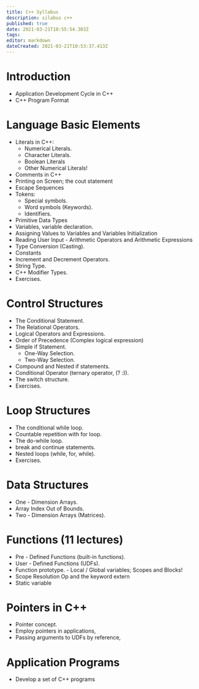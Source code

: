 ```yaml
---
title: C++ Syllabus
description: silabus c++
published: true
date: 2021-03-21T10:55:54.303Z
tags: 
editor: markdown
dateCreated: 2021-03-21T10:53:37.413Z
---
```


# Introduction
- Application Development Cycle in C++ 
- C++ Program Format 
# Language Basic Elements 
- Literals in C++: 
  - Numerical Literals.   
  - Character Literals. 
  - Boolean Literals 
  - Other Numerical Literals! 
 - Comments in C++ 
 - Printing on Screen; the cout statement 
 - Escape Sequences 
 - Tokens: 
   - Special symbols. 
   - Word symbols (Keywords). 
   - Identifiers. 
 - Primitive Data Types 
 - Variables, variable declaration. 
 - Assigning Values to Variables and Variables Initialization 
 - Reading User Input - Arithmetic Operators and Arithmetic Expressions 
 - Type Conversion (Casting). 
 - Constants 
 - Increment and Decrement Operators. 
 - String Type. 
 - C++ Modifier Types. 
 - Exercises. 
# Control Structures 
- The Conditional Statement. 
- The Relational Operators. 
- Logical Operators and Expressions. 
- Order of Precedence (Complex logical expression) 
- Simple if Statement. 
  - One-Way Selection. 
  - Two-Way Selection. 
- Compound and Nested if statements. 
- Conditional Operator (ternary operator, (? :)). 
- The switch structure. 
- Exercises. 
# Loop Structures 
- The conditional while loop. 
- Countable repetition with for loop. 
- The do-while loop. 
- break and continue statements. 
- Nested loops (while, for, while). 
- Exercises. 
# Data Structures 
- One - Dimension Arrays. 
- Array Index Out of Bounds. 
- Two - Dimension Arrays (Matrices). 
# Functions (11 lectures) 
- Pre - Defined Functions (built-in functions). 
- User - Defined Functions (UDFs). 
- Function prototype. - Local / Global variables; Scopes and Blocks! 
- Scope Resolution Op and the keyword extern 
- Static variable 
# Pointers in C++ 
- Pointer concept. 
- Employ pointers in applications, 
- Passing arguments to UDFs by reference, 
# Application Programs 
- Develop a set of C++ programs